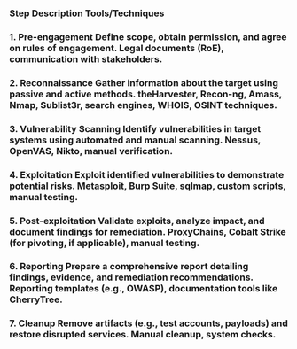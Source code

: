 ### Step	Description	Tools/Techniques
### 1. Pre-engagement	Define scope, obtain permission, and agree on rules of engagement.	Legal documents (RoE), communication with stakeholders.
### 2. Reconnaissance	Gather information about the target using passive and active methods.	theHarvester, Recon-ng, Amass, Nmap, Sublist3r, search engines, WHOIS, OSINT techniques.
### 3. Vulnerability Scanning	Identify vulnerabilities in target systems using automated and manual scanning.	Nessus, OpenVAS, Nikto, manual verification.
### 4. Exploitation	Exploit identified vulnerabilities to demonstrate potential risks.	Metasploit, Burp Suite, sqlmap, custom scripts, manual testing.
### 5. Post-exploitation	Validate exploits, analyze impact, and document findings for remediation.	ProxyChains, Cobalt Strike (for pivoting, if applicable), manual testing.
### 6. Reporting	Prepare a comprehensive report detailing findings, evidence, and remediation recommendations.	Reporting templates (e.g., OWASP), documentation tools like CherryTree.
### 7. Cleanup	Remove artifacts (e.g., test accounts, payloads) and restore disrupted services.	Manual cleanup, system checks.
